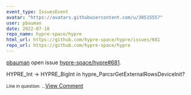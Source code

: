 ```yaml
---
event_type: IssuesEvent
avatar: "https://avatars.githubusercontent.com/u/3051555?"
user: pbauman
date: 2022-07-18
repo_name: hypre-space/hypre
html_url: https://github.com/hypre-space/hypre/issues/681
repo_url: https://github.com/hypre-space/hypre
---
```


<a href='https://github.com/pbauman' target='_blank'>pbauman</a> open issue <a href='https://github.com/hypre-space/hypre/issues/681' target='_blank'>hypre-space/hypre#681</a>.

<p>HYPRE_Int -> HYPRE_BigInt in hypre_ParcsrGetExternalRowsDeviceInit?</p><small>Line in question:...</small><a href='https://github.com/hypre-space/hypre/issues/681' target='_blank'>View Comment</a>